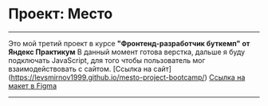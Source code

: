 # Проект: Место

___

Это мой третий проект в курсе **"Фронтенд-разработчик буткемп" от Яндекс Практикум**
В данный момент готова верстка, дальше я буду подключать JavaScript, для того чтобы пользователь мог взаимодействовать с сайтом. [Ссылка на сайт] (https://levsmirnov1999.github.io/mesto-project-bootcamp/)
[Ссылка на макет в Figma](https://www.figma.com/file/2cn9N9jSkmxD84oJik7xL7/JavaScript.-Sprint-4?node-id=0%3A1)

___

